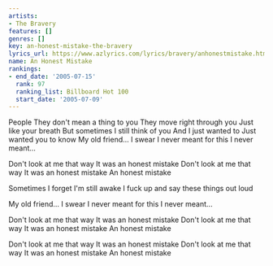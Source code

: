 ```yaml
---
artists:
- The Bravery
features: []
genres: []
key: an-honest-mistake-the-bravery
lyrics_url: https://www.azlyrics.com/lyrics/bravery/anhonestmistake.html
name: An Honest Mistake
rankings:
- end_date: '2005-07-15'
  rank: 97
  ranking_list: Billboard Hot 100
  start_date: '2005-07-09'
---
```


People
They don't mean a thing to you
They move right through you
Just like your breath
But sometimes
I still think of you
And I just wanted to
Just wanted you to know
My old friend...
I swear I never meant for this
I never meant...

Don't look at me that way
It was an honest mistake
Don't look at me that way
It was an honest mistake
An honest mistake

Sometimes
I forget I'm still awake
I fuck up and say these things out loud

My old friend...
I swear I never meant for this
I never meant...

Don't look at me that way
It was an honest mistake
Don't look at me that way
It was an honest mistake
An honest mistake

Don't look at me that way
It was an honest mistake
Don't look at me that way
It was an honest mistake
An honest mistake




